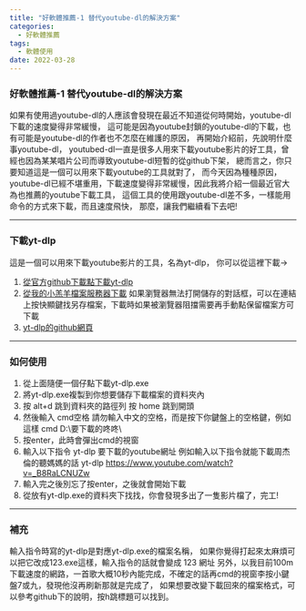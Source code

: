 ```yaml
---
title: "好軟體推薦-1 替代youtube-dl的解決方案"
categories:
  - 好軟體推薦
tags: 
  - 軟體使用
date: 2022-03-28
---
```



### 好軟體推薦-1 替代youtube-dl的解決方案

如果有使用過youtube-dl的人應該會發現在最近不知道從何時開始，youtube-dl下載的速度變得非常緩慢，
這可能是因為youtube封鎖的youtube-dl的下載，也有可能是youtube-dl的作者也不怎麼在維護的原因，
再開始介紹前，先說明什麼事youtube-dl，
youtubed-dl一直是很多人用來下載youtube影片的好工具，曾經也因為某某唱片公司而導致youtube-dl短暫的從github下架，
總而言之，你只要知道這是一個可以用來下載youtube的工具就對了，
而今天因為種種原因，youtube-dl已經不堪重用，下載速度變得非常緩慢，因此我將介紹一個最近官大為也推薦的youtube下載工具，
這個工具的使用跟youtube-dl差不多，一樣能用命令的方式來下載，而且速度飛快，
那麼，讓我們繼續看下去吧!

---


### 下載yt-dlp

這是一個可以用來下載youtube影片的工具，名為yt-dlp，
你可以從這裡下載→

1. [從官方github下載點下載yt-dlp](https://github.com/yt-dlp/yt-dlp/releases/latest/download/yt-dlp.exe)
1. [從我的小羔羊檔案服務器下載](https://file.lamb.tw/f/7658d56e1c6c401badc7/?dl=1)
如果瀏覽器無法打開儲存的對話框，可以在連結上按快顯鍵找另存檔案，下載時如果被瀏覽器阻擋需要再手動點保留檔案方可下載
1. [yt-dlp的github網頁](https://github.com/yt-dlp/yt-dlp)


---


### 如何使用


1. 從上面隨便一個仔點下載yt-dlp.exe
1. 將yt-dlp.exe複製到你想要儲存下載檔案的資料夾內
1. 按
alt+d 跳到資料夾的路徑列
按
home 跳到開頭
1. 然後輸入
cmd空格
請勿輸入中文的空格，而是按下你鍵盤上的空格鍵，例如這樣
cmd D:\要下載的咚咚\
1. 按enter，此時會彈出cmd的視窗
1. 輸入以下指令
yt-dlp 要下載的youtube網址
例如輸入以下指令就能下載周杰倫的聽媽媽的話
yt-dlp https://www.youtube.com/watch?v=_B8RaLCNUZw
1. 輸入完之後別忘了按enter，之後就會開始下載
1. 從放有yt-dlp.exe的資料夾下找找，你會發現多出了一隻影片檔了，完工!


---


### 補充

輸入指令時寫的yt-dlp是對應yt-dlp.exe的檔案名稱，
如果你覺得打起來太麻煩可以把它改成123.exe這樣，輸入指令的話就會變成
123 網址
另外，以我目前100m下載速度的網路，一首歌大概10秒內能完成，不確定的話再cmd的視窗李按小鍵盤7或九，發現他沒再刷新那就是完成了，
如果想要改變下載回來的檔案格式，可以參考github下的說明，按h跳標題可以找到。
